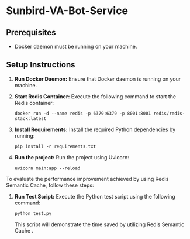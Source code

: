 # Sunbird-VA-Bot-Service



## Prerequisites
- Docker daemon must be running on your machine.

## Setup Instructions

1. **Run Docker Daemon:**
   Ensure that Docker daemon is running on your machine.

2. **Start Redis Container:**
   Execute the following command to start the Redis container:
   ```
   docker run -d --name redis -p 6379:6379 -p 8001:8001 redis/redis-stack:latest
   ```

3. **Install Requirements:**
   Install the required Python dependencies by running:
   ```
   pip install -r requirements.txt
   ```

4. **Run the project:**
   Run the project using Uvicorn:
   ```
   uvicorn main:app --reload
   ```


To evaluate the performance improvement achieved by using Redis Semantic Cache, follow these steps:

1. **Run Test Script:**
   Execute the Python test script using the following command:
   ```
   python test.py
   ```

   This script will demonstrate the time saved by utilizing Redis Semantic Cache .


